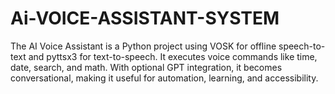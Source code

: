 # Ai-VOICE-ASSISTANT-SYSTEM
The AI Voice Assistant is a Python project using VOSK for offline speech-to-text and pyttsx3 for text-to-speech. It executes voice commands like time, date, search, and math. With optional GPT integration, it becomes conversational, making it useful for automation, learning, and accessibility.
